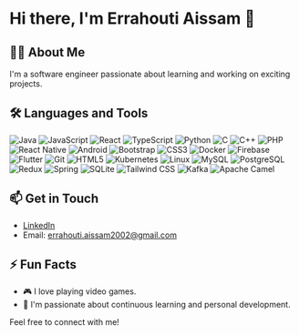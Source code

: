 # Hi there, I'm Errahouti Aissam 👋

## 👨‍💻 About Me
I'm a software engineer passionate about learning and working on exciting projects.

## 🛠️ Languages and Tools

![Java](https://img.shields.io/badge/-Java-007396?&logo=Java&logoColor=white)
![JavaScript](https://img.shields.io/badge/-JavaScript-F7DF1E?&logo=JavaScript&logoColor=black)
![React](https://img.shields.io/badge/-React-61DAFB?&logo=React&logoColor=black)
![TypeScript](https://img.shields.io/badge/-TypeScript-007ACC?&logo=TypeScript&logoColor=white)
![Python](https://img.shields.io/badge/-Python-3776AB?&logo=Python&logoColor=white)
![C](https://img.shields.io/badge/-C-A8B9CC?&logo=C&logoColor=black)
![C++](https://img.shields.io/badge/-C++-00599C?&logo=C%2B%2B&logoColor=white)
![PHP](https://img.shields.io/badge/-PHP-777BB4?&logo=PHP&logoColor=white)
![React Native](https://img.shields.io/badge/-React%20Native-61DAFB?&logo=React&logoColor=black)
![Android](https://img.shields.io/badge/-Android-3DDC84?&logo=Android&logoColor=white)
![Bootstrap](https://img.shields.io/badge/-Bootstrap-7952B3?&logo=Bootstrap&logoColor=white)
![CSS3](https://img.shields.io/badge/-CSS3-1572B6?&logo=CSS3&logoColor=white)
![Docker](https://img.shields.io/badge/-Docker-2496ED?&logo=Docker&logoColor=white)
![Firebase](https://img.shields.io/badge/-Firebase-FFCA28?&logo=Firebase&logoColor=black)
![Flutter](https://img.shields.io/badge/-Flutter-02569B?&logo=Flutter&logoColor=white)
![Git](https://img.shields.io/badge/-Git-F05032?&logo=Git&logoColor=white)
![HTML5](https://img.shields.io/badge/-HTML5-E34F26?&logo=HTML5&logoColor=white)
![Kubernetes](https://img.shields.io/badge/-Kubernetes-326CE5?&logo=Kubernetes&logoColor=white)
![Linux](https://img.shields.io/badge/-Linux-FCC624?&logo=Linux&logoColor=black)
![MySQL](https://img.shields.io/badge/-MySQL-4479A1?&logo=MySQL&logoColor=white)
![PostgreSQL](https://img.shields.io/badge/-PostgreSQL-336791?&logo=PostgreSQL&logoColor=white)
![Redux](https://img.shields.io/badge/-Redux-764ABC?&logo=Redux&logoColor=white)
![Spring](https://img.shields.io/badge/-Spring-6DB33F?&logo=Spring&logoColor=white)
![SQLite](https://img.shields.io/badge/-SQLite-003B57?&logo=SQLite&logoColor=white)
![Tailwind CSS](https://img.shields.io/badge/-Tailwind%20CSS-38B2AC?&logo=Tailwind%20CSS&logoColor=white)
![Kafka](https://img.shields.io/badge/-Kafka-231F20?&logo=Apache%20Kafka&logoColor=white)
![Apache Camel](https://img.shields.io/badge/-Apache%20Camel-EA5026?&logo=Apache%20Camel&logoColor=white)

## 📫 Get in Touch
- [LinkedIn](https://www.linkedin.com/in/aissam-errahouti/)
- Email: [errahouti.aissam2002@gmail.com](mailto:errahouti.aissam2002@gmail.com)

## ⚡ Fun Facts
- 🎮 I love playing video games.
- 🌱 I'm passionate about continuous learning and personal development.

Feel free to connect with me!
